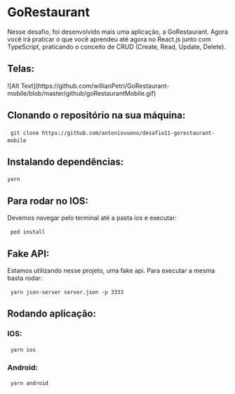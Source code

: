 <h1>GoRestaurant</h1>

<p>Nesse desafio, foi desenvolvido mais uma aplicação, a GoRestaurant. Agora você irá praticar o que você aprendeu até agora no React.js junto com TypeScript, praticando o conceito de CRUD (Create, Read, Update, Delete). </p>

<h2>Telas: </h2>
![Alt Text](https://github.com/willianPetri/GoRestaurant-mobile/blob/master/github/goRestaurantMobile.gif)


<h2> Clonando o repositório na sua máquina: </h2>
<code> git clone https://github.com/antoniovuono/desafio11-gorestaurant-mobile </code>

<h2>Instalando dependências: </h2>
<code>yarn</code>

<h2> Para rodar no IOS: </h2>
<p> Devemos navegar pelo terminal até a pasta ios e executar: </p>
<code> pod install </code>

<h2>Fake API:</h2>
<p> Estamos utilizando nesse projeto, uma fake api. Para executar a mesma basta rodar: </p>
<code> yarn json-server server.json -p 3333 </code>

<h2> Rodando aplicação: </h2>
<h3> IOS: </h3>
<code> yarn ios </code>

<h3> Android: </h3>
<code> yarn android </code>


